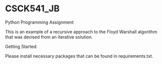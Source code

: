 # CSCK541_JB
Python Programming Assignment

This is an example of a recursive approach to the Floyd Warshall algorithm that was devised from an iterative solution.

Getting Started:

Please install necessary packages that can be found in requirements.txt.
